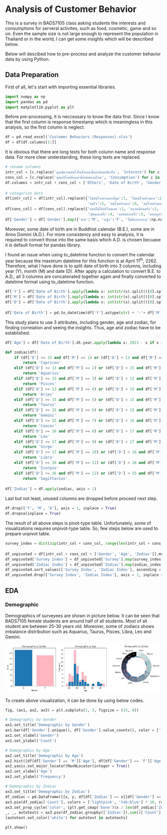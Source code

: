 # Analysis of Customer Behavior

This is a survey in BADS7105 class asking students the interests and consumptions for serveral activites, such as food, cosmetic, game and so on. Even the sample size is not large enough to represent the population in Thailand or in the world, I can get some insights which will be described below.

Below will descibed how to pre-process and analyze the customer behavior data by using Python.

## Data Preparation

First of all, let's start with importing essential libraries.

```python
import numpy as np
import pandas as pd
import matplotlib.pyplot as plt
```

Before pre-processing, it is neccessary to know the data first. Since I know that the first column is response timestamp which is meaningless in this analysis, so the first column is neglect.

```python
df = pd.read_excel('Customer Behaviors (Responses).xlsx')
df = df[df.columns[1:]]
```

It is obvious that there are long texts for both column name and response data. For more clear understanding, these long texts are replaced.

```python
# rename columns
intr_col = [c.replace('คุณมีความสนใจในสิ่งเหล่านี้มากน้อยเพียงใด', 'Interest') for c in df.columns if 'คุณมีความสนใจในสิ่งเหล่านี้มากน้อยเพียงใด' in c]
cons_col = [c.replace('คุณบริโภคสิ่งเหล่านี้บ่อยขนาดไหน', 'Consumption') for c in df.columns if 'คุณบริโภคสิ่งเหล่านี้บ่อยขนาดไหน' in c]
df.columns = intr_col + cons_col + ['Others', 'Date of Birth', 'Gender']

# categorize data
df[intr_col] = df[intr_col].replace({'ไม่สนใจอย่างมากที่สุด':1, 'ไม่สนใจอย่างมาก':2, 'ไม่สนใจ':3, 'เฉยๆ':4,
                                     'สนใจ':5, 'สนใจอย่างมาก':6, 'สนใจอย่างมากที่สุด':7})
df[cons_col] = df[cons_col].replace({'แทบไม่ได้บริโภคเลย':1, 'หลายเดือนครั้ง':2, 'เดือนละ 2-3 ครั้ง':3,
                                     'เดือนละครั้ง':4, 'อาทิตย์ละครั้ง':5, 'แทบทุกวัน':6})
df['Gender'] = df['Gender'].map({'ชาย':'M', 'หญิง':'F', 'ไม่ต้องการระบุ':np.nan})
```

Moreover, some date of birth are in Buddhist calendar (B.E.), some are in Anno Domini (A.D.). For more consistency and easy to analysis, it is required to convert those into the same basis which A.D. is chosen becuase it is default format for pandas library.

I found an issue when using to_datetime function to convert the calendar year because the maximum datetime for this function is at April 11<sup>th</sup>, 2262. Therefore, what I have done is to split date of birth into 3 columns, including year (Y), month (M) and date (D). After apply a calculation to convert B.E. to A.D., all 3 columns are concatenated together again and finally converted to datetime format using to_datetime function.

```python
df['Y'] = df['Date of Birth'].apply(lambda x: int(str(x).split()[0].split('-')[0])).apply(lambda x: x if x < 2500 else x - 543)
df['M'] = df['Date of Birth'].apply(lambda x: int(str(x).split()[0].split('-')[1]))
df['D'] = df['Date of Birth'].apply(lambda x: int(str(x).split()[0].split('-')[2]))

df['Date of Birth'] = pd.to_datetime(df['Y'].astype(str) + '-'+ df['M'].astype(str) + '-' + df['D'].astype(str))
```

This study plans to use 3 attributes, including gender, age and zodiac, for finding correlation and seeing the insights. Thus, age and zodiac have to be established.

```python
df['Age'] = df['Date of Birth'].dt.year.apply(lambda x: 2021 - x if x < 2020 else np.nan)
```

```python
def zodiac(df):
    if (df['D'] >= 15 and df['M'] == 1) or (df['D'] < 13 and df['M'] == 2):
        return 'Capricon'        
    elif (df['D'] >= 13 and df['M'] == 2) or (df['D'] < 15 and df['M'] == 3):
        return 'Aquarius'
    elif (df['D'] >= 15 and df['M'] == 3) or (df['D'] < 13 and df['M'] == 4):
        return 'Pisces'
    elif (df['D'] >= 13 and df['M'] == 4) or (df['D'] < 15 and df['M'] == 5):
        return 'Aries'
    elif (df['D'] >= 15 and df['M'] == 5) or (df['D'] < 15 and df['M'] == 6):
        return 'Taurus'
    elif (df['D'] >= 15 and df['M'] == 6) or (df['D'] < 15 and df['M'] == 7):
        return 'Gemini'
    elif (df['D'] >= 15 and df['M'] == 7) or (df['D'] < 16 and df['M'] == 8):
        return 'Cancer'
    elif (df['D'] >= 16 and df['M'] == 8) or (df['D'] < 17 and df['M'] == 9):
        return 'Leo'
    elif (df['D'] >= 17 and df['M'] == 9) or (df['D'] < 17 and df['M'] == 10):
        return 'Virgo'
    elif (df['D'] >= 17 and df['M'] == 10) or (df['D'] < 16 and df['M'] == 11):
        return 'Libra'
    elif (df['D'] >= 16 and df['M'] == 11) or (df['D'] < 16 and df['M'] == 12):
        return 'Scorpio'
    elif (df['D'] >= 16 and df['M'] == 12) or (df['D'] < 15 and df['M'] == 1):
        return 'Sagittarius'

df['Zodiac'] = df.apply(zodiac, axis = 1)
```

Last but not least, unused columns are dropped before proceed next step.

```python
df.drop(['Y', 'M', 'D'], axis = 1, inplace = True)
df.dropna(inplace = True)
```

The result of all above steps is pivot-type table. Unfortunately, some of visualizations requires unpivot-type table. So, few steps below are used to prepare unpivot table.

```python
survey_index = dict(zip(intr_col + cons_col, range(len(intr_col + cons_col))))

df_unpivoted = df[intr_col + cons_col + ['Gender', 'Age', 'Zodiac']].melt(id_vars = ['Gender', 'Age', 'Zodiac'], var_name = 'Survey', value_name = 'Score')
df_unpivoted['Survey Index'] = df_unpivoted['Survey'].map(survey_index)
df_unpivoted['Zodiac Index'] = df_unpivoted['Zodiac'].map(zodiac_index)
df_unpivoted.sort_values(['Survey Index', 'Zodiac Index'], ascending = [True, True], inplace = True)
df_unpivoted.drop(['Survey Index', 'Zodiac Index'], axis = 1, inplace = True)
```

## EDA

### Demographic

Demographics of surveyees are shown in picture below. It can be seen that BADS7105 female students are around half of all students. Most of all student are between 25-30 years old. Moreover, some of zodiacs shows imbalance distribution such as Aquarius, Taurus, Pisces, Libra, Leo and Gemini.

![Picture 1-1](https://github.com/ntc-namwong/BADS7105/blob/main/Homework%2001/Picture%201-1%20Demographic.jpg)

To create above visualization, it can be done by using below codes.

```python
fig, (ax1, ax2, ax3) = plt.subplots(1, 3, figsize = (15, 4))
```

```python
# Demographic by Gender
ax1.set_title('Demographic by Gender')
ax1.bar(df['Gender'].unique(), df['Gender'].value_counts(), color = ['tab:blue', 'lightpink'])
ax1.set_xlabel('Gender')
ax1.set_ylabel('Count')
```

```python
# Demographic by Age
ax2.set_title('Demographic by Age')
ax2.hist([df[df['Gender'] == 'M']['Age'], df[df['Gender'] == 'F']['Age']], bins = 15, rwidth = 0.9, stacked = True, color = ['tab:blue', 'lightpink'])
ax2.yaxis.set_major_locator(MaxNLocator(integer = True))
ax2.set_xlabel('Age')
ax2.set_ylabel('Frequency')
```

```python
# Demographic by Zodiac
ax3.set_title('Demographic by Zodiac')
df_zodiac = pd.DataFrame([[x, y, df[df['Zodiac'] == x][df['Gender'] == y]['Age'].count()] for _, x in enumerate(df['Zodiac'].unique()) for _, y in enumerate(df[df['Zodiac'] == x]['Gender'].unique())], columns = ['Zodiac','Gender','Count']).sort_values(['Zodiac', 'Gender'])
ax3.pie(df_zodiac['Count'], colors = ['lightpink', 'tab:blue'] * 10, radius = 0.7, wedgeprops = dict(width = 0.05), startangle = 90)
ax3.set_prop_cycle('color', [plt.get_cmap('bone')(x / len(df_zodiac['Zodiac'].unique())) for x, _ in enumerate(df_zodiac['Zodiac'].unique())])
_, _, autotexts = ax3.pie(df_zodiac.groupby(['Zodiac']).sum()['Count'], labels = df_zodiac['Zodiac'].unique(), wedgeprops = dict(width = 0.3), startangle = 90, autopct = lambda x: '{:,.0f}'.format(x * df_zodiac['Count'].sum() / 100), pctdistance = 0.85)
[autotext.set_color('white') for autotext in autotexts]
```

```python
plt.show()
```

